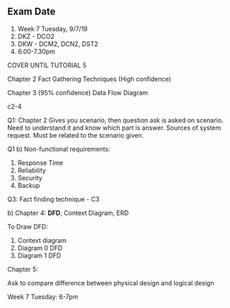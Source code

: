 ## Exam Date

1. Week 7 Tuesday, 9/7/19
2. DKZ - DCO2
3. DKW - DCM2, DCN2, DST2
4. 6.00-7.30pm

COVER UNTIL TUTORIAL 5

Chapter 2
Fact Gathering Techniques (High confidence)

Chapter 3
(95% confidence) Data Flow Diagram

c2-4

Q1: Chapter 2
Gives you scenario, then question ask is asked on scenario. Need to understand it and know which part is answer.
Sources of system request. 
Must be related to the scenario given.


Q1 b)
Non-functional requirements:
1. Response Time
2. Reliability
3. Security
4. Backup


Q3: Fact finding technique - C3

b) Chapter 4: **DFD**, Context Diagram, ERD

To Draw DFD:

1. Context diagram
2. Diagram 0 DFD
3. Diagram 1 DFD

Chapter 5:

Ask to compare difference between physical design and logical design

Week 7 Tuesday: 6-7pm